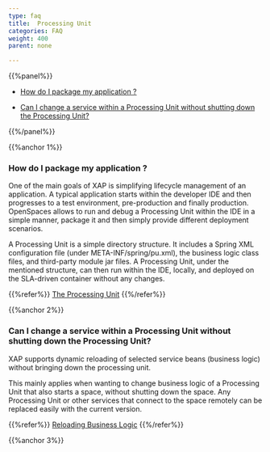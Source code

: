 ```yaml
---
type: faq
title:  Processing Unit
categories: FAQ
weight: 400
parent: none

---
```







{{%panel%}}

- [How do I package my application ?](#1)

- [Can I change a service within a Processing Unit without shutting down the Processing Unit?](#2)




{{%/panel%}}


{{%anchor 1%}}

### How do I package my application ?

One of the main goals of XAP is simplifying lifecycle management of an application. A typical application starts within the developer IDE and then progresses to a test environment, pre-production and finally production. OpenSpaces allows to run and debug a Processing Unit within the IDE in a simple manner, package it and then simply provide different deployment scenarios.

A Processing Unit is a simple directory structure. It includes a Spring XML configuration file (under META-INF/spring/pu.xml), the business logic class files, and third-party module jar files. A Processing Unit, under the mentioned structure, can then run within the IDE, locally, and deployed on the SLA-driven container without any changes.

{{%refer%}}
[The Processing Unit]({{%latestjavaurl%}}/the-processing-unit-overview.html)
{{%/refer%}}


{{%anchor 2%}}

### Can I change a service within a Processing Unit without shutting down the Processing Unit?

XAP supports dynamic reloading of selected service beans (business logic) without bringing down the processing unit.

This mainly applies when wanting to change business logic of a Processing Unit that also starts a space, without shutting down the space. Any Processing Unit or other services that connect to the space remotely can be replaced easily with the current version.

{{%refer%}}
[Reloading Business Logic]({{%latestjavaurl%}}/reloading-business-logic.html)
{{%/refer%}}

{{%anchor 3%}}



